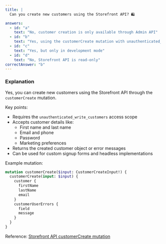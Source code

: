 ```yaml
---
title: |
  Can you create new customers using the Storefront API? 🛍️

answers:
  - id: "a"
    text: "No, customer creation is only available through Admin API"
  - id: "b"
    text: "Yes, using the customerCreate mutation with unauthenticated_write_customers access scope"
  - id: "c"
    text: "Yes, but only in development mode"
  - id: "d"
    text: "No, Storefront API is read-only"
correctAnswer: "b"
---
```


### Explanation

Yes, you can create new customers using the Storefront API through the `customerCreate` mutation.

Key points:
- Requires the `unauthenticated_write_customers` access scope
- Accepts customer details like:
  - First name and last name
  - Email and phone
  - Password
  - Marketing preferences
- Returns the created customer object or error messages
- Can be used for custom signup forms and headless implementations

Example mutation:
```graphql
mutation customerCreate($input: CustomerCreateInput!) {
  customerCreate(input: $input) {
    customer {
      firstName
      lastName
      email
    }
    customerUserErrors {
      field
      message
    }
  }
}
```

Reference: [Storefront API customerCreate mutation](https://shopify.dev/docs/api/storefront/2024-10/mutations/customercreate) 